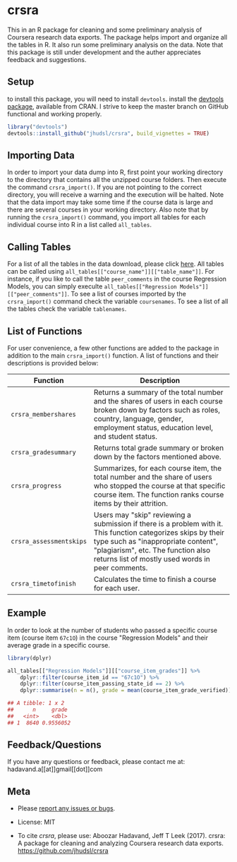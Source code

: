 # crsra

This in an R package for cleaning and some preliminary analysis of Coursera research data exports. The package helps import and organize all the tables in R. It also run some preliminary analysis on the data. Note that this package is still under development and the auther appreciates feedback and suggestions.

## Setup

to install this package, you will need to install `devtools`.
install the [devtools package](https://CRAN.R-project.org/package=devtools), available from CRAN. I strive to keep the master branch on GitHub functional and working properly.

``` r
library("devtools")
devtools::install_github("jhudsl/crsra", build_vignettes = TRUE)
```
<!-- ## Update -->

## Importing Data

In order to import your data dump into R, first point your working directory to the directory that contains all the unzipped course folders. Then execute the command `crsra_import()`. If you are not pointing to the correct directory, you will receive a warning and the execution will be halted. Note that the data import may take some time if the course data is large and there are several courses in your working directory. Also note that by running the `crsra_import()` command, you import all tables for each individual course into R in a list called `all_tables`.
<!--
In the data, you may find users who have taken multiple roles in a specific course. For instance, they may start as a "Browser" and end up as a "Learner." In order to have a better understanding of the data, you can filter data to keep only user's most recent role. In order to apply this, pass `crsra_import(rmd = TRUE)` instead to remove duplicate roles.
-->

## Calling Tables

For a list of all the tables in the data download, please click [here](https://github.com/jhudsl/crsra/blob/master/ListofTables.md). All tables can be called using `all_tables[["course_name"]][["table_name"]]`. For instance, if you like to call the table `peer_comments` in the course Regression Models, you can simply execulte `all_tables[["Regression Models"]][["peer_comments"]]`. To see a list of courses imported by the `crsra_import()` command check the variable `coursenames`. To see a list of all the tables check the variable `tablenames`.

## List of Functions

For user convenience, a few other functions are added to the package in addition to the main `crsra_import()` function. A list of functions and their descriptions is provided below:

| Function | Description |
|----------|-------------------------------------------------------------------|
| `crsra_membershares` | Returns a summary of the total number and the shares of users in each course broken down by factors such as roles, country, language, gender, employment status, education level, and student status. |
| `crsra_gradesummary` | Returns total grade summary or broken down by the factors mentioned above. |
| `crsra_progress` | Summarizes, for each course item, the total number and the share of users who stopped the course at that specific course item. The function ranks course items by their attrition. |
| `crsra_assessmentskips` | Users may "skip" reviewing a submission if there is a problem with it. This function categorizes skips by their type such as "inappropriate content", "plagiarism", etc. The function also returns list of mostly used words in peer comments. |
| `crsra_timetofinish` | Calculates the time to finish a course for each user. |

## Example

In order to look at the number of students who passed a specific course item (course item `67c1O`) in the course "Regression Models" and their average grade in a specific course.

```r
library(dplyr)

all_tables[["Regression Models"]][["course_item_grades"]] %>%
    dplyr::filter(course_item_id == "67c1O") %>% 
    dplyr::filter(course_item_passing_state_id == 2) %>% 
    dplyr::summarise(n = n(), grade = mean(course_item_grade_verified))

## A tibble: 1 x 2
##      n     grade
##   <int>    <dbl>
## 1  8640 0.9556052
```

<!--- ## Common mistakes --->

## Feedback/Questions

If you have any questions or feedback, please contact me at: hadavand.a[[at]]gmail[[dot]]com

## Meta
-   Please [report any issues or bugs](https://github.com/jhudsl/crsra/issues).

-   License: MIT

-   To cite *crsra*, please use: Aboozar Hadavand, Jeff T Leek (2017). crsra: A package for cleaning and analyzing Coursera research data exports. https://github.com/jhudsl/crsra

